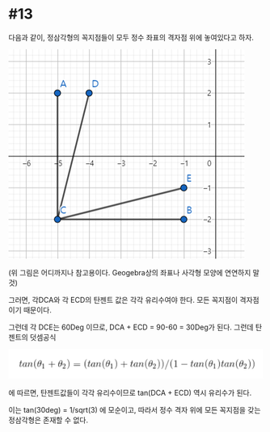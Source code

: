 # #13

다음과 같이, 정삼각형의 꼭지점들이 모두 정수 좌표의 격자점 위에 놓여있다고 하자.

![img](/imgs/13_1.PNG)

(위 그림은 어디까지나 참고용이다. Geogebra상의 좌표나 사각형 모양에 연연하지 말 것)

그러면, 각DCA와 각 ECD의 탄젠트 값은 각각 유리수여야 한다. 모든 꼭지점이 격자점이기 때문이다.

그런데 각 DCE는 60Deg 이므로, DCA + ECD = 90-60 = 30Deg가 된다. 그런데 탄젠트의 덧셈공식

![img](/imgs/13_2.PNG)

에 따르면, 탄젠트값들이 각각 유리수이므로 tan(DCA + ECD) 역시 유리수가 된다.

이는 tan(30deg) = 1/sqrt(3) 에 모순이고, 따라서 정수 격자 위에 모든 꼭지점을 갖는 정삼각형은 존재할 수 없다.
